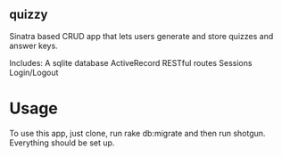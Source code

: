 ## quizzy
Sinatra based CRUD app that lets users generate and store quizzes and answer keys.

Includes:
A sqlite database
ActiveRecord
RESTful routes
Sessions
Login/Logout

# Usage
To use this app, just clone, run rake db:migrate and then run shotgun. Everything should be set up.

